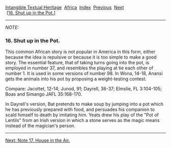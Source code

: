 [Intangible Textual Heritage](../../index)  [Africa](../index) 
[Index](index)  [Previous](jas015n)  [Next](jas017n)   
 \[[16. Shut up in the Pot.](jas016)\]

------------------------------------------------------------------------

*NOTE:* 

### 16. Shut up in the Pot.

This common African story is not popular in America in this form, either
because the idea is repulsive or because it is too simple to make a good
story. The essential feature, that of taking turns going into the pot,
is employed in number 37, and resembles the playing at tie each other of
number 1. It is used in some versions of number 98. In Wona, 14-18,
Anansi gets the animals into his pot by proposing a weight-testing
contest.

Compare: Jacottet, 12-14; Junod, 91; Dayrell, 36-37; Elmslie, FL
3:104-105; Boas and Simango JAFL 35:168-170.

In Dayrell's version, Bat pretends to make soup by jumping into a pot
which he has previously prepared with food, and persuades his companion
to scald himself to death by imitating him. Yeats drew his play of the
"Pot of Lentils" from an Irish version in which a stone serves as the
magic means instead of the magician's person.

------------------------------------------------------------------------

[Next: Note 17. House in the Air.](jas017n)
